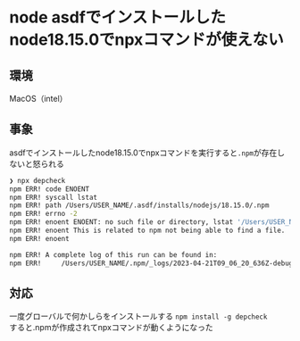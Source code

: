 # node asdfでインストールしたnode18.15.0でnpxコマンドが使えない
## 環境
MacOS（intel）

## 事象
asdfでインストールしたnode18.15.0でnpxコマンドを実行すると`.npm`が存在しないと怒られる
```sh
❯ npx depcheck
npm ERR! code ENOENT
npm ERR! syscall lstat
npm ERR! path /Users/USER_NAME/.asdf/installs/nodejs/18.15.0/.npm
npm ERR! errno -2
npm ERR! enoent ENOENT: no such file or directory, lstat '/Users/USER_NAME/.asdf/installs/nodejs/18.15.0/.npm'
npm ERR! enoent This is related to npm not being able to find a file.
npm ERR! enoent

npm ERR! A complete log of this run can be found in:
npm ERR!     /Users/USER_NAME/.npm/_logs/2023-04-21T09_06_20_636Z-debug-0.log
```
## 対応
一度グローバルで何かしらをインストールする
`npm install -g depcheck`  
すると.npmが作成されてnpxコマンドが動くようになった